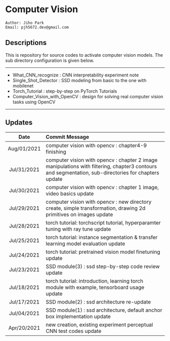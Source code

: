 # Computer Vision
````
Author: Jiho Park
Email: pjh5672.dev@gmail.com
````

## Descriptions  
This is repository for source codes to activate computer vision models. The sub directory configuration is given below.  

---
 - What_CNN_recognize : CNN interpretability experiment note
 - Single_Shot_Detector : SSD modeling from basic to the one with mobilenet 
 - Torch_Tutorial : step-by-step on PyTorch Tutorials 
 - Computer_Vision_with_OpenCV : design for solving real computer vision tasks using OpenCV
---
  
## Updates
| Date | Commit Message |
|:----:|:----|
| Aug/01/2021 | computer vision with opencv : chapter4-9 finishing |
| Jul/31/2021 | computer vision with opencv : chapter 2 image manipulations with filtering, chapter3 contours and segmentation, sub-directories for chapters update |
| Jul/30/2021 | computer vision with opencv : chapter 1 image, video basics update |
| Jul/29/2021 | computer vision with opencv : new directory create, simple transformation, drawing 2d primitives on images update |
| Jul/28/2021 | torch tutorial: torchscript tutorial, hyperparamter tuning with ray tune update |
| Jul/25/2021 | torch tutorial: instance segmentation & transfer learning model evaluation update |
| Jul/24/2021 | torch tutorial: pretrained vision model finetuning update |
| Jul/23/2021 | SSD module(3) : ssd step-by-step code review update |
| Jul/18/2021 | torch tutorial: introduction, learning torch module with example, tensorboard usage update |
| Jul/17/2021 | SSD module(2) : ssd architecture re-update |
| Jul/04/2021 | SSD module(1) : ssd architecture, default anchor box implementation update |
| Apr/20/2021 | new creation, existing experiment perceptual CNN test codes update |

